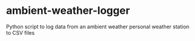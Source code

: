 # ambient-weather-logger
Python script to log data from an ambient weather personal weather station to CSV files
